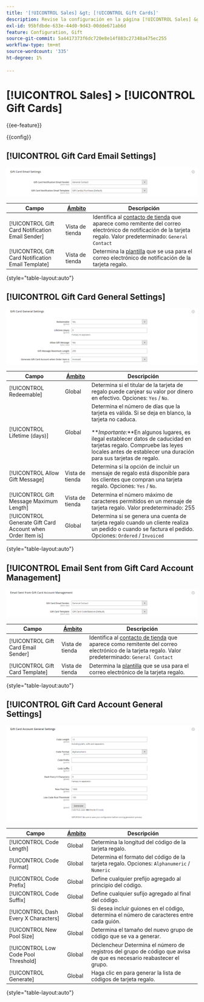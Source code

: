 ```yaml
---
title: '[!UICONTROL Sales] &gt; [!UICONTROL Gift Cards]'
description: Revise la configuración en la página [!UICONTROL Sales] &gt; [!UICONTROL Gift Cards] del administrador de Commerce.
exl-id: 95bfdbde-633e-44d0-9d43-00dde671ab6d
feature: Configuration, Gift
source-git-commit: 5a4417373f6dc720e8e14f883c27348a475ec255
workflow-type: tm+mt
source-wordcount: '335'
ht-degree: 1%

---
```


# [!UICONTROL Sales] > [!UICONTROL Gift Cards]

{{ee-feature}}

{{config}}

## [!UICONTROL Gift Card Email Settings]

![Configuración de correo electrónico de tarjeta regalo](./assets/gift-cards-gift-card-email-settings.png)<!-- zoom -->

<!-- [Gift Card Email Settings](https://experienceleague.adobe.com/en/docs/commerce-admin/stores-sales/point-of-purchase/gift-cards/product-gift-card-accounts#configure-gift-card-accounts) -->

| Campo | [Ámbito](../../getting-started/websites-stores-views.md#scope-settings) | Descripción |
|--- |--- |--- |
| [!UICONTROL Gift Card Notification Email Sender] | Vista de tienda | Identifica al [contacto de tienda](../../getting-started/store-details.md#store-email-addresses) que aparece como remitente del correo electrónico de notificación de la tarjeta regalo. Valor predeterminado: `General Contact` |
| [!UICONTROL Gift Card Notification Email Template] | Vista de tienda | Determina la [plantilla](../../systems/email-templates.md) que se usa para el correo electrónico de notificación de la tarjeta regalo. |

{style="table-layout:auto"}

## [!UICONTROL Gift Card General Settings]

![Configuración general de la tarjeta regalo](./assets/gift-cards-gift-card-general-settings.png)<!-- zoom -->

<!-- [Gift Card General Settings](https://experienceleague.adobe.com/en/docs/commerce-admin/stores-sales/point-of-purchase/gift-cards/product-gift-card-accounts#configure-gift-card-accounts) -->

| Campo | [Ámbito](../../getting-started/websites-stores-views.md#scope-settings) | Descripción |
|--- |--- |--- |
| [!UICONTROL Redeemable] | Global | Determina si el titular de la tarjeta de regalo puede canjear su valor por dinero en efectivo. Opciones: `Yes` / `No`. |
| [!UICONTROL Lifetime (days)] | Global | Determina el número de días que la tarjeta es válida. Si se deja en blanco, la tarjeta no caduca. <br/><br/>**_Importante:_**En algunos lugares, es ilegal establecer datos de caducidad en tarjetas regalo. Compruebe las leyes locales antes de establecer una duración para sus tarjetas de regalo. |
| [!UICONTROL Allow Gift Message] | Vista de tienda | Determina si la opción de incluir un mensaje de regalo está disponible para los clientes que compran una tarjeta regalo. Opciones: `Yes` / `No`. |
| [!UICONTROL Gift Message Maximum Length] | Vista de tienda | Determina el número máximo de caracteres permitidos en un mensaje de tarjeta regalo. Valor predeterminado: 255 |
| [!UICONTROL Generate Gift Card Account when Order Item is] | Global | Determina si se genera una cuenta de tarjeta regalo cuando un cliente realiza un pedido o cuando se factura el pedido. Opciones: `Ordered` / `Invoiced` |

{style="table-layout:auto"}

## [!UICONTROL Email Sent from Gift Card Account Management]

![Correo electrónico enviado desde la administración de cuenta de tarjeta regalo](./assets/gift-cards-email-sent-from-account.png)<!-- zoom -->

<!-- [Email Sent from Gift Card Account Management](https://experienceleague.adobe.com/en/docs/commerce-admin/stores-sales/point-of-purchase/gift-cards/product-gift-card-accounts#configure-gift-card-accounts) -->

| Campo | [Ámbito](../../getting-started/websites-stores-views.md#scope-settings) | Descripción |
|--- |--- |--- |
| [!UICONTROL Gift Card Email Sender] | Vista de tienda | Identifica al [contacto de tienda](../../getting-started/store-details.md#store-email-addresses) que aparece como remitente del correo electrónico de la tarjeta regalo. Valor predeterminado: `General Contact` |
| [!UICONTROL Gift Card Template] | Vista de tienda | Determina la [plantilla](../../systems/email-templates.md) que se usa para el correo electrónico de la tarjeta regalo. |

{style="table-layout:auto"}

## [!UICONTROL Gift Card Account General Settings]

![Configuración general de la cuenta de la tarjeta regalo](./assets/gift-cards-gift-card-account-general-settings.png)<!-- zoom -->

<!-- [Gift Card Account General Settings](https://experienceleague.adobe.com/en/docs/commerce-admin/stores-sales/point-of-purchase/gift-cards/product-gift-card-accounts#configure-gift-card-accounts) -->

| Campo | [Ámbito](../../getting-started/websites-stores-views.md#scope-settings) | Descripción |
|--- |--- |--- |
| [!UICONTROL Code Length] | Global | Determina la longitud del código de la tarjeta regalo. |
| [!UICONTROL Code Format] | Global | Determina el formato del código de la tarjeta regalo. Opciones: `Alphanumeric` / `Numeric` |
| [!UICONTROL Code Prefix] | Global | Define cualquier prefijo agregado al principio del código. |
| [!UICONTROL Code Suffix] | Global | Define cualquier sufijo agregado al final del código. |
| [!UICONTROL Dash Every X Characters] | Global | Si desea incluir guiones en el código, determina el número de caracteres entre cada guión. |
| [!UICONTROL New Pool Size] | Global | Determina el tamaño del nuevo grupo de código que se va a generar. |
| [!UICONTROL Low Code Pool Threshold] | Global | Déclencheur Determina el número de registros del grupo de código que avisa de que es necesario reabastecer el grupo. |
| [!UICONTROL Generate] | Global | Haga clic en para generar la lista de códigos de tarjeta regalo. |

{style="table-layout:auto"}
